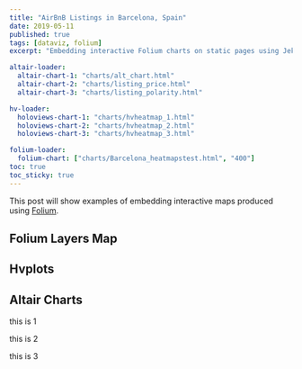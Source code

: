 ```yaml
---
title: "AirBnB Listings in Barcelona, Spain"
date: 2019-05-11
published: true
tags: [dataviz, folium]
excerpt: "Embedding interactive Folium charts on static pages using Jekyll."

altair-loader:
  altair-chart-1: "charts/alt_chart.html"
  altair-chart-2: "charts/listing_price.html"
  altair-chart-3: "charts/listing_polarity.html"

hv-loader:
  holoviews-chart-1: "charts/hvheatmap_1.html"
  holoviews-chart-2: "charts/hvheatmap_2.html"
  holoviews-chart-3: "charts/hvheatmap_3.html"

folium-loader:
  folium-chart: ["charts/Barcelona_heatmapstest.html", "400"]
toc: true
toc_sticky: true
---
```


This post will show examples of embedding interactive maps produced using [Folium](https://github.com/python-visualization/folium).

## Folium Layers Map

<div id="folium-chart"></div>

## Hvplots

<div id="holoviews-chart-1"></div>

<div id="holoviews-chart-2"></div>

<div id="holoviews-chart-3"></div>

## Altair Charts

this is 1

<div id="altair-chart-1"></div>

this is 2

<div id="altair-chart-2"></div>

this is 3

<div id="altair-chart-3"></div>
